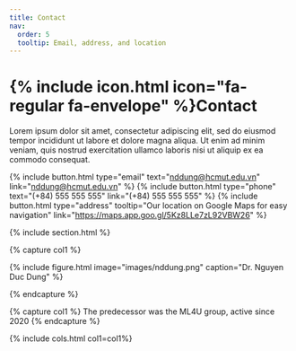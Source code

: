 ```yaml
---
title: Contact
nav:
  order: 5
  tooltip: Email, address, and location
---
```


# {% include icon.html icon="fa-regular fa-envelope" %}Contact

Lorem ipsum dolor sit amet, consectetur adipiscing elit, sed do eiusmod tempor
incididunt ut labore et dolore magna aliqua. Ut enim ad minim veniam, quis
nostrud exercitation ullamco laboris nisi ut aliquip ex ea commodo consequat.

{%
  include button.html
  type="email"
  text="nddung@hcmut.edu.vn"
  link="nddung@hcmut.edu.vn"
%}
{%
  include button.html
  type="phone"
  text="(+84) 555 555 555"
  link="(+84) 555 555 555"
%}
{%
  include button.html
  type="address"
  tooltip="Our location on Google Maps for easy navigation"
  link="https://maps.app.goo.gl/5Kz8LLe7zL92VBW26"
%}

{% include section.html %}

{% capture col1 %}

{%
  include figure.html
  image="images/nddung.png"
  caption="Dr. Nguyen Duc Dung"
%}

{% endcapture %}

<!-- {% capture col2 %}

{%
  include figure.html
  image="images/photo.jpg"
  caption="Lorem ipsum"
%}

{% endcapture %}

{% include cols.html col1=col1 col2=col2 %}

{% include section.html dark=true %} -->

{% capture col1 %}
The predecessor was the ML4U group, active since 2020
{% endcapture %}

{% include cols.html col1=col1%}
